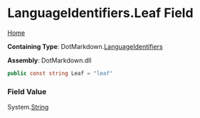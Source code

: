 <a name="_top"></a>

# LanguageIdentifiers\.Leaf Field

[Home](../../../README.md#_top)

**Containing Type**: DotMarkdown\.[LanguageIdentifiers](../README.md#_top)

**Assembly**: DotMarkdown\.dll

```csharp
public const string Leaf = "leaf"
```

### Field Value

System\.[String](https://docs.microsoft.com/en-us/dotnet/api/system.string)